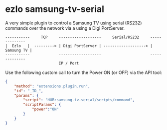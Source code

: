 # ezlo samsung-tv-serial


A very simple plugin to control a Samsung TV using serial (RS232) commands over the network via a using a Digi PortServer.
```
-----------     TCP     -------------------     Serial/RS232     --------------
|  Ezlo   |  ---------> | Digi PortServer | -------------------> | Samsung TV |
-----------             -------------------                      --------------
                        IP / Port
```

Use the following custom call to turn the Power ON (or OFF) via the API tool:
```json
{
    "method": "extensions.plugin.run",
    "id": "_ID_",
    "params": {
        "script": "HUB:samsung-tv-serial/scripts/command",
        "scriptParams": {
            "power":"ON"
        }
    }
}
```